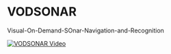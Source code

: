 # VODSONAR
Visual-On-Demand-SOnar-Navigation-and-Recognition


[![VODSONAR Video](https://img.youtube.com/vi/{YouTubeVideoID}/0.jpg)](https://raw.githubusercontent.com/pruthvi54/VODSONAR/main/assets/VODSONAR.mp4)
